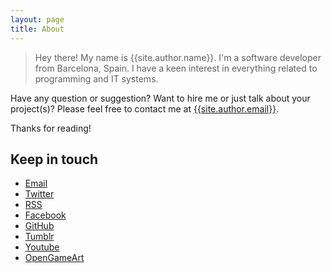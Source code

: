 ```yaml
---
layout: page
title: About
---
```


> Hey there! My name is {{site.author.name}}. I'm a software developer from Barcelona, Spain. I have a keen interest in everything related to programming and IT systems.

Have any question or suggestion? Want to hire me or just talk about your project(s)? Please feel free to contact me at [{{site.author.email}}](mailto:{{site.author.email}}).

Thanks for reading!

## Keep in touch

* [Email](mailto:{{site.author.email}})
* [Twitter]({{site.author.url}})
* [RSS]({{site.rss}})
* [Facebook]({{site.author.facebook}})
* [GitHub]({{site.github.repo}})
* [Tumblr]({{site.author.tumblr}})
* [Youtube]({{site.author.youtube}})
* [OpenGameArt](http://opengameart.org/users/voodoo-cactus)
